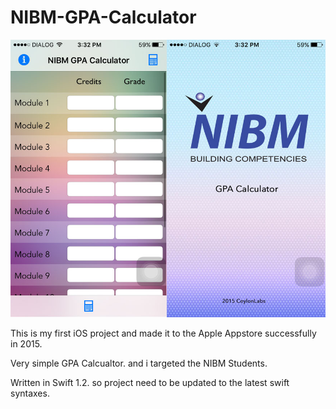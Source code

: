 # NIBM-GPA-Calculator

![Alt text](nibm.jpg?raw=true "NIBM GPA Calculator")

This is my first iOS project and made it to the Apple Appstore successfully in 2015.

Very simple GPA Calcualtor. and i targeted the NIBM Students.

Written in Swift 1.2. so project need to be updated to the latest swift syntaxes.
